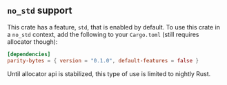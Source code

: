 ## `no_std` support

This crate has a feature, `std`, that is enabled by default. To use this crate
in a `no_std` context, add the following to your `Cargo.toml` (still requires allocator though):

```toml
[dependencies]
parity-bytes = { version = "0.1.0", default-features = false }
```

Until allocator api is stabilized, this type of use is limited to nightly Rust.
